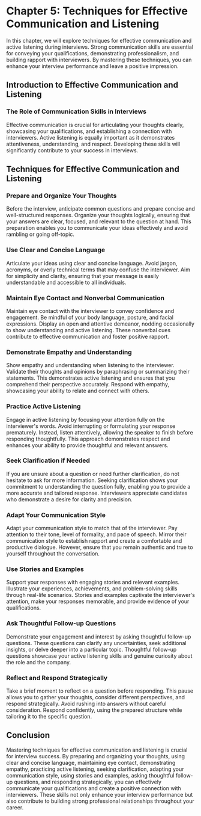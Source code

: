 Chapter 5: Techniques for Effective Communication and Listening
===============================================================

In this chapter, we will explore techniques for effective communication and active listening during interviews. Strong communication skills are essential for conveying your qualifications, demonstrating professionalism, and building rapport with interviewers. By mastering these techniques, you can enhance your interview performance and leave a positive impression.

Introduction to Effective Communication and Listening
-----------------------------------------------------

### The Role of Communication Skills in Interviews

Effective communication is crucial for articulating your thoughts clearly, showcasing your qualifications, and establishing a connection with interviewers. Active listening is equally important as it demonstrates attentiveness, understanding, and respect. Developing these skills will significantly contribute to your success in interviews.

Techniques for Effective Communication and Listening
----------------------------------------------------

### Prepare and Organize Your Thoughts

Before the interview, anticipate common questions and prepare concise and well-structured responses. Organize your thoughts logically, ensuring that your answers are clear, focused, and relevant to the question at hand. This preparation enables you to communicate your ideas effectively and avoid rambling or going off-topic.

### Use Clear and Concise Language

Articulate your ideas using clear and concise language. Avoid jargon, acronyms, or overly technical terms that may confuse the interviewer. Aim for simplicity and clarity, ensuring that your message is easily understandable and accessible to all individuals.

### Maintain Eye Contact and Nonverbal Communication

Maintain eye contact with the interviewer to convey confidence and engagement. Be mindful of your body language, posture, and facial expressions. Display an open and attentive demeanor, nodding occasionally to show understanding and active listening. These nonverbal cues contribute to effective communication and foster positive rapport.

### Demonstrate Empathy and Understanding

Show empathy and understanding when listening to the interviewer. Validate their thoughts and opinions by paraphrasing or summarizing their statements. This demonstrates active listening and ensures that you comprehend their perspective accurately. Respond with empathy, showcasing your ability to relate and connect with others.

### Practice Active Listening

Engage in active listening by focusing your attention fully on the interviewer's words. Avoid interrupting or formulating your response prematurely. Instead, listen attentively, allowing the speaker to finish before responding thoughtfully. This approach demonstrates respect and enhances your ability to provide thoughtful and relevant answers.

### Seek Clarification if Needed

If you are unsure about a question or need further clarification, do not hesitate to ask for more information. Seeking clarification shows your commitment to understanding the question fully, enabling you to provide a more accurate and tailored response. Interviewers appreciate candidates who demonstrate a desire for clarity and precision.

### Adapt Your Communication Style

Adapt your communication style to match that of the interviewer. Pay attention to their tone, level of formality, and pace of speech. Mirror their communication style to establish rapport and create a comfortable and productive dialogue. However, ensure that you remain authentic and true to yourself throughout the conversation.

### Use Stories and Examples

Support your responses with engaging stories and relevant examples. Illustrate your experiences, achievements, and problem-solving skills through real-life scenarios. Stories and examples captivate the interviewer's attention, make your responses memorable, and provide evidence of your qualifications.

### Ask Thoughtful Follow-up Questions

Demonstrate your engagement and interest by asking thoughtful follow-up questions. These questions can clarify any uncertainties, seek additional insights, or delve deeper into a particular topic. Thoughtful follow-up questions showcase your active listening skills and genuine curiosity about the role and the company.

### Reflect and Respond Strategically

Take a brief moment to reflect on a question before responding. This pause allows you to gather your thoughts, consider different perspectives, and respond strategically. Avoid rushing into answers without careful consideration. Respond confidently, using the prepared structure while tailoring it to the specific question.

Conclusion
----------

Mastering techniques for effective communication and listening is crucial for interview success. By preparing and organizing your thoughts, using clear and concise language, maintaining eye contact, demonstrating empathy, practicing active listening, seeking clarification, adapting your communication style, using stories and examples, asking thoughtful follow-up questions, and responding strategically, you can effectively communicate your qualifications and create a positive connection with interviewers. These skills not only enhance your interview performance but also contribute to building strong professional relationships throughout your career.
